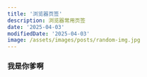 ```yaml
---
title: '浏览器页签'
description: 浏览器常用页签
date: '2025-04-03'
modifiedDate: '2025-04-03'
image: /assets/images/posts/random-img.jpg
---
```

### 我是你爹啊